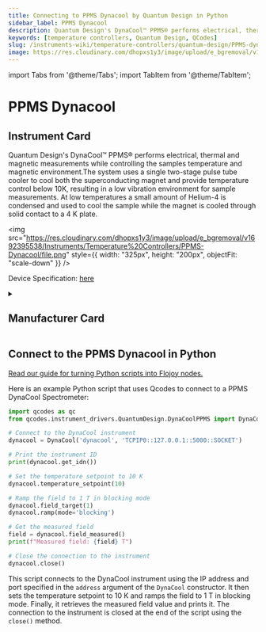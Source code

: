 ```yaml
---
title: Connecting to PPMS Dynacool by Quantum Design in Python
sidebar_label: PPMS Dynacool
description: Quantum Design's DynaCool™ PPMS® performs electrical, thermal and magnetic measurements while controlling the samples temperature and magnetic environment.The system uses a single two-stage pulse tube cooler to cool both the superconducting magnet and provide temperature control below 10K, resulting in a low vibration environment for sample measurements. At low temperatures a small amount of Helium-4 is condensed and used to cool the sample while the magnet is cooled through solid contact to a 4 K plate.
keywords: [temperature controllers, Quantum Design, QCodes]
slug: /instruments-wiki/temperature-controllers/quantum-design/PPMS-dynacool
image: https://res.cloudinary.com/dhopxs1y3/image/upload/e_bgremoval/v1692395538/Instruments/Temperature%20Controllers/PPMS-Dynacool/file.png
---
```


import Tabs from '@theme/Tabs';
import TabItem from '@theme/TabItem';

# PPMS Dynacool

## Instrument Card

<div className="flex">

<div>

Quantum Design's DynaCool™ PPMS® performs electrical, thermal and magnetic measurements while controlling the samples temperature and magnetic environment.The system uses a single two-stage pulse tube cooler to cool both the superconducting magnet and provide temperature control below 10K, resulting in a low vibration environment for sample measurements. At low temperatures a small amount of Helium-4 is condensed and used to cool the sample while the magnet is cooled through solid contact to a 4 K plate.

</div>

<img src="https://res.cloudinary.com/dhopxs1y3/image/upload/e_bgremoval/v1692395538/Instruments/Temperature%20Controllers/PPMS-Dynacool/file.png" style={{ width: "325px", height: "200px", objectFit: "scale-down" }} />

</div>

<div className="flex text-center">

<p>Device Specification: <a target="\_blank" href="https://www.qdusa.com/siteDocs/productBrochures/1307-010.pdf">here</a></p>

</div>

<details style={{ marginTop: "15px"}}>
<summary><h2>Manufacturer Card</h2></summary>

<img src="https://res.cloudinary.com/dhopxs1y3/image/upload/v1692126008/Instruments/Vendor%20Logos/QuantumDesign.png" style={{ width: "100%", height: "170px",objectFit: "scale-down" }} />

Quantum Design manufactures automated temperature and magnetic field testing platforms.

<ul>
  <li>Headquarters: San Diego, California</li>
  <li>Yearly Revenue (millions, USD): 41.5</li>
  <li>Vendor Website: <a href="https://www.qdusa.com/">here</a></li>
</ul>
</details>

## Connect to the PPMS Dynacool in Python

[Read our guide for turning Python scripts into Flojoy nodes.](https://docs.flojoy.ai/custom-nodes/creating-custom-node/)
<Tabs>
<TabItem value="QCodes" label="QCodes">

Here is an example Python script that uses Qcodes to connect to a PPMS DynaCool Spectrometer:

```python
import qcodes as qc
from qcodes.instrument_drivers.QuantumDesign.DynaCoolPPMS import DynaCool

# Connect to the DynaCool instrument
dynacool = DynaCool('dynacool', 'TCPIP0::127.0.0.1::5000::SOCKET')

# Print the instrument ID
print(dynacool.get_idn())

# Set the temperature setpoint to 10 K
dynacool.temperature_setpoint(10)

# Ramp the field to 1 T in blocking mode
dynacool.field_target(1)
dynacool.ramp(mode='blocking')

# Get the measured field
field = dynacool.field_measured()
print(f"Measured field: {field} T")

# Close the connection to the instrument
dynacool.close()
```

This script connects to the DynaCool instrument using the IP address and port specified in the `address` argument of the `DynaCool` constructor. It then sets the temperature setpoint to 10 K and ramps the field to 1 T in blocking mode. Finally, it retrieves the measured field value and prints it. The connection to the instrument is closed at the end of the script using the `close()` method.

</TabItem>
</Tabs>